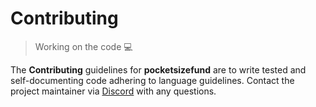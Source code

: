# Contributing

> Working on the code 💻

The **Contributing** guidelines for **pocketsizefund** are to write tested and self-documenting code adhering to language guidelines. Contact the project maintainer via [Discord](https://discord.gg/cMfzbHhH) with any questions.  